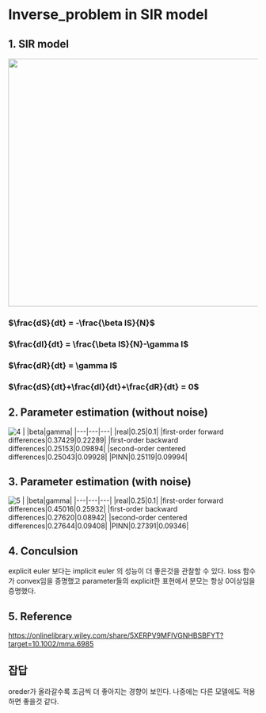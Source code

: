 # Inverse_problem in SIR model

## 1. SIR model
<img src="https://github.com/dontempty/Inverse_problem/assets/155451345/48fb09bc-691c-4171-abf7-4e6938985a8a.png" width="600" height="500"/>

### $\frac{dS}{dt} = -\frac{\beta IS}{N}$  
### $\frac{dI}{dt} = \frac{\beta IS}{N}-\gamma I$  
### $\frac{dR}{dt} = \gamma I$
### $\frac{dS}{dt}+\frac{dI}{dt}+\frac{dR}{dt} = 0$

## 2. Parameter estimation (without noise)
![4](https://github.com/dontempty/Inverse_problem/assets/155451345/fbb865cc-57e3-441d-bed6-62d39fdce041)
|    |beta|gamma|
|---|---|---|
|real|0.25|0.1|
|first-order forward differences|0.37429|0.22289|
|first-order backward differences|0.25153|0.09894|
|second-order centered differences|0.25043|0.09928|
|PINN|0.25119|0.09994|

## 3. Parameter estimation (with noise)
![5](https://github.com/dontempty/Inverse_problem/assets/155451345/191e6e90-1273-4265-b26e-1413c010cfc3)
|    |beta|gamma|
|---|---|---|
|real|0.25|0.1|
|first-order forward differences|0.45016|0.25932|
|first-order backward differences|0.27620|0.08942|
|second-order centered differences|0.27644|0.09408|
|PINN|0.27391|0.09346|

## 4. Conculsion
explicit euler 보다는 implicit euler 의 성능이 더 좋은것을 관찰할 수 있다.
loss 함수가 convex임을 증명했고 parameter들의 explicit한 표현에서 분모는 항상 0이상임을 증명했다.

## 5. Reference
https://onlinelibrary.wiley.com/share/5XERPV9MFIVGNHBSBFYT?target=10.1002/mma.6985

## 잡답
oreder가 올라갈수록 조금씩 더 좋아지는 경향이 보인다.
나중에는 다른 모델에도 적용하면 좋을것 같다.
